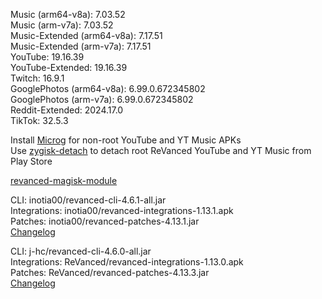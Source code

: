 Music (arm64-v8a): 7.03.52  
Music (arm-v7a): 7.03.52  
Music-Extended (arm64-v8a): 7.17.51  
Music-Extended (arm-v7a): 7.17.51  
YouTube: 19.16.39  
YouTube-Extended: 19.16.39  
Twitch: 16.9.1  
GooglePhotos (arm64-v8a): 6.99.0.672345802  
GooglePhotos (arm-v7a): 6.99.0.672345802  
Reddit-Extended: 2024.17.0  
TikTok: 32.5.3  

Install [Microg](https://github.com/ReVanced/GmsCore/releases) for non-root YouTube and YT Music APKs  
Use [zygisk-detach](https://github.com/j-hc/zygisk-detach) to detach root ReVanced YouTube and YT Music from Play Store  

[revanced-magisk-module](https://github.com/j-hc/revanced-magisk-module)
  
CLI: inotia00/revanced-cli-4.6.1-all.jar  
Integrations: inotia00/revanced-integrations-1.13.1.apk  
Patches: inotia00/revanced-patches-4.13.1.jar  
[Changelog](https://github.com/inotia00/revanced-patches/releases/tag/v4.13.1)

CLI: j-hc/revanced-cli-4.6.0-all.jar  
Integrations: ReVanced/revanced-integrations-1.13.0.apk  
Patches: ReVanced/revanced-patches-4.13.3.jar  
[Changelog](https://github.com/ReVanced/revanced-patches/releases/tag/v4.13.3)  
